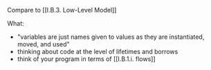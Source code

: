 Compare to [[I.B.3. Low-Level Model]]

What:
- "variables are just names given to values as they are instantiated, moved, and used"
- thinking about code at the level of lifetimes and borrows
- think of your program in terms of [[I.B.1.i. flows]]
